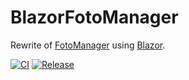 # BlazorFotoManager
Rewrite of [FotoManager](https://github.com/mu88/FotoManager) using [Blazor](https://docs.microsoft.com/en-us/aspnet/core/blazor/).

[![CI](https://github.com/mu88/BlazorFotoManager/actions/workflows/CI.yml/badge.svg)](https://github.com/mu88/BlazorFotoManager/actions/workflows/CI.yml)
[![Release](https://github.com/mu88/BlazorFotoManager/actions/workflows/Release.yml/badge.svg?branch=release)](https://github.com/mu88/BlazorFotoManager/actions/workflows/Release.yml)